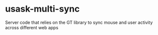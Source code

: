 # usask-multi-sync
Server code that relies on the GT library to sync mouse and user activity across different web apps
